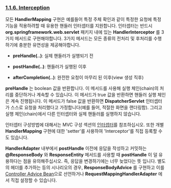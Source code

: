### [1.1.6. Interception](https://docs.spring.io/spring/docs/current/spring-framework-reference/web.html#mvc-handlermapping-interceptor)
모든 __HandlerMapping__ 구현은 예를들어 특정 주체 확인과 같이 특정한 요청에 특정 기능을 적용하려할 때 유용한 핸들러 인터셉터를 지원합니다.
인터셉터는 반드시 __org.springframework.web.servlet__ 패키지 내에 있는 __HandlerInterceptor__ 를 3가지 메서드로 구현해야합니다.
3가지 메서드는 모든 종류의 전처리 및 후처리를 수행 하기에 충분한 유연성을 제공해야합니다.

- __preHandle(..)__: 실제 핸들러가 실행되기 전

- __postHandle(..)__: 핸들러가 실행된 이후

- __afterCompletion(..)__: 완전한 요청이 마무리 된 이후(view 생성 직후)

__preHandle__ 는 boolean 값을 반환합니다. 이 메서드를 사용해 실행 체인(chain)의 처리를 중단하거나 계속할 수 있습니다.
이 메서드가 true 값을 반환하면 핸들러 실행 체인은 계속 진행됩니다.
이 메서드가 false 값을 반환하면 __DispatcherServlet__ 인터셉터가 스스로 요청을 처리했다고 가정합니다(예를 들어, 적절한 화면을 랜더링함).
그리고 실행 체인(chain)에서 다른 인터셉터와 실제 핸들러를 실행하지 않습니다. 
<br/>

인터셉터 구성방법에 대해서는 MVC 구성 섹션의 [인터셉터](https://docs.spring.io/spring/docs/current/spring-framework-reference/web.html#mvc-config-interceptors)를 참조하십시오.
또한 개별 __HandlerMapping__ 구현에 대한 'setter'를 사용하여 'Interceptor'를 직접 등록할 수도 있습니다.
<br/>

 __HandlerAdapter__ 내부에서 __postHandle__ 이전에 응답을 작성하고 커밋하는 __@ResponseBody__ 와 __ResponseEntity__ 메서드를 사용할 때 __postHandle__  이 덜 유용하다는 점을 유의해주십시오.
즉, 응답을 변경하기에는 너무 늦었다는 뜻 입니다.
별도의 헤더를 추가하는 등의 시나리오의 경우, __ResponseBodyAdvice__ 를 구현하고 이를 [Controller Advice Bean](https://docs.spring.io/spring/docs/current/spring-framework-reference/web.html#mvc-ann-controller-advice)으로 선언하거나 __RequestMappingHandlerAdapter__ 에서 직접 설정할 수 있습니다.
<br/>
